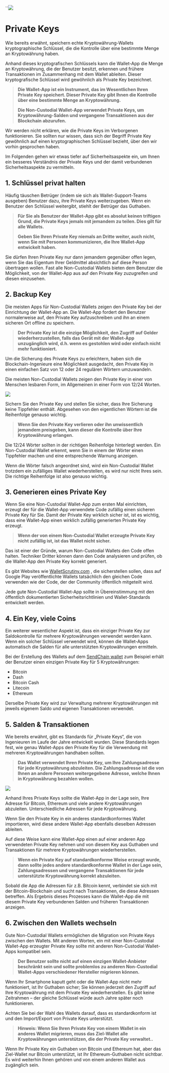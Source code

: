 ``![](../images/03-main-l.png)

# Private Keys

Wie bereits erwähnt, speichern echte Kryptowährung-Wallets kryptographische Schlüssel, die die Kontrolle über eine bestimmte Menge an Kryptowährung haben.

Anhand dieses kryptografischen Schlüssels kann die Wallet-App die Menge an Kryptowährung, die der Benutzer besitzt, erkennen und frühere Transaktionen im Zusammenhang mit dem Wallet ableiten. Dieser kryptografische Schlüssel wird gewöhnlich als Private Key bezeichnet.

> **Die Wallet-App ist ein Instrument, das im Wesentlichen Ihren Private Key speichert. Dieser Private Key gibt Ihnen die Kontrolle über eine bestimmte Menge an Kryptowährung.**
>
> **Die Non-Custodial Wallet-App verwendet Private Keys, um Kryptowährung-Salden und vergangene Transaktionen aus der Blockchain abzurufen.**

Wir werden nicht erklären, wie die Private Keys im Verborgenen funktionieren. Sie sollten nur wissen, dass sich der Begriff Private Key gewöhnlich auf einen kryptographischen Schlüssel bezieht, über den wir vorhin gesprochen haben.

Im Folgenden gehen wir etwas tiefer auf Sicherheitsaspekte ein, um Ihnen ein besseres Verständnis der Private Keys und der damit verbundenen Sicherheitsaspekte zu vermitteln.

## 1. Schlüssel privat halten

Häufig täuschen Betrüger (indem sie sich als Wallet-Support-Teams ausgeben) Benutzer dazu, ihre Private Keys weiterzugeben. Wenn ein Benutzer den Schlüssel weitergibt, stiehlt der Betrüger das Guthaben.

> **Für Sie als Benutzer der Wallet-App gibt es absolut keinen triftigen Grund, die Private Keys jemals mit jemandem zu teilen. Dies gilt für alle Wallets.**
>
> **Geben Sie Ihren Private Key niemals an Dritte weiter, auch nicht, wenn Sie mit Personen kommunizieren, die Ihre Wallet-App entwickelt haben.**

Sie dürfen Ihren Private Key nur dann jemandem gegenüber offen legen, wenn Sie das Eigentum Ihrer Geldmittel absichtlich auf diese Person übertragen wollen. Fast alle Non-Custodial Wallets bieten dem Benutzer die Möglichkeit, von der Wallet-App aus auf den Private Key zuzugreifen und diesen einzusehen.

## 2. Backup Key

Die meisten Apps für Non-Custodial Wallets zeigen den Private Key bei der Einrichtung der Wallet-App an. Die Wallet-App fordert den Benutzer normalerweise auf, den Private Key aufzuschreiben und ihn an einem sicheren Ort offline zu speichern.
 
> **Der Private Key ist die einzige Möglichkeit, den Zugriff auf Gelder wiederherzustellen, falls das Gerät mit der Wallet-App unzugänglich wird, d.h. wenn es gestohlen wird oder einfach nicht mehr funktioniert.**

Um die Sicherung des Private Keys zu erleichtern, haben sich die Blockchain-Ingenieure eine Möglichkeit ausgedacht, den Private Key in einen einfachen Satz von 12 oder 24 regulären Wörtern umzuwandeln.

Die meisten Non-Custodial Wallets zeigen den Private Key in einer von Menschen lesbaren Form, im Allgemeinen in einer Form von 12/24 Worten.

![](../images/03-02-l.png)

Sichern Sie den Private Key und stellen Sie sicher, dass Ihre Sicherung keine Tippfehler enthält. Abgesehen von den eigentlichen Wörtern ist die Reihenfolge genauso wichtig.

> **Wenn Sie den Private Key verlieren oder ihn unwissentlich jemandem preisgeben, kann dieser die Kontrolle über Ihre Kryptowährung erlangen.**

Die 12/24 Wörter sollten in der richtigen Reihenfolge hinterlegt werden. Ein Non-Custodial Wallet erkennt, wenn Sie in einem der Wörter einen Tippfehler machen und eine entsprechende Warnung anzeigen.

Wenn die Wörter falsch angeordnet sind, wird ein Non-Custodial Wallet trotzdem ein zufälliges Wallet wiederherstellen, es wird nur nicht Ihres sein. Die richtige Reihenfolge ist also genauso wichtig.

## 3. Generieren eines Private Key

Wenn Sie eine Non-Custodial Wallet-App zum ersten Mal einrichten, erzeugt der für die Wallet-App verwendete Code zufällig einen sicheren Private Key für Sie. Damit der Private Key wirklich sicher ist, ist es wichtig, dass eine Wallet-App einen wirklich zufällig generierten Private Key erzeugt.

> **Wenn der von einem Non-Custodial Wallet erzeugte Private Key nicht zufällig ist, ist das Wallet nicht sicher.**

Das ist einer der Gründe, warum Non-Custodial Wallets den Code offen halten. Techniker Dritter können dann den Code analysieren und prüfen, ob die Wallet-App den Private Key korrekt generiert.

Es gibt Websites wie [WalletScrutiny.com](https://walletscrutiny.com) , die sicherstellen sollen, dass auf Google Play veröffentlichte Wallets tatsächlich den gleichen Code verwenden wie der Code, der der Community öffentlich mitgeteilt wird.
   
Jede gute Non-Custodial Wallet-App sollte in Übereinstimmung mit den öffentlich dokumentierten Sicherheitsrichtlinien und Wallet-Standards entwickelt werden.

## 4. Ein Key, viele Coins

Ein weiterer wesentlicher Aspekt ist, dass ein einziger Private Key zur Saldokontrolle für mehrere Kryptowährungen verwendet werden kann. Wenn ein solcher Schlüssel verwendet wird, können die Wallet-Apps automatisch die Salden für alle unterstützten Kryptowährungen ermitteln.

Bei der Erstellung des Wallets auf dem [SendChain wallet](https://sendchain.biz) zum Beispiel erhält der Benutzer einen einzigen Private Key für 5 Kryptowährungen:

- Bitcoin
- Dash
- Bitcoin Cash
- Litecoin
- Ethereum

Derselbe Private Key wird zur Verwaltung mehrerer Kryptowährungen mit jeweils eigenem Saldo und eigenen Transaktionen verwendet.

## 5. Salden & Transaktionen

Wie bereits erwähnt, gibt es Standards für „Private Keys“, die von Ingenieuren im Laufe der Jahre entwickelt wurden. Diese Standards legen fest, wie genau Wallet-Apps den Private Key für die Verwendung mit mehreren Kryptowährungen handhaben sollten.

> **Das Wallet verwendet Ihren Private Key, um Ihre Zahlungsadresse für jede Kryptowährung abzuleiten. Die Zahlungsadresse ist die von Ihnen an andere Personen weitergegebene Adresse, welche Ihnen in Kryptowährung bezahlen wollen.**

![](../images/03-03-l.png)

Anhand Ihres Private Keys sollte die Wallet-App in der Lage sein, Ihre Adresse für Bitcoin, Ethereum und viele andere Kryptowährungen abzuleiten. Unterschiedliche Adressen für jede Kryptowährung.

Wenn Sie den Private Key in ein anderes standardkonformes Wallet importieren, wird diese andere Wallet-App ebenfalls dieselben Adressen ableiten.

Auf diese Weise kann eine Wallet-App einen auf einer anderen App verwendeten Private Key nehmen und von diesem Key aus Guthaben und Transaktionen für mehrere Kryptowährungen wiederherstellen.

> **Wenn ein Private Key auf standardkonforme Weise erzeugt wurde, dann sollte jedes andere standardkonforme Wallet in der Lage sein, Zahlungsadressen und vergangene Transaktionen für jede unterstützte Kryptowährung korrekt abzuleiten.**

Sobald die App die Adressen für z.B. Bitcoin kennt, verbindet sie sich mit der Bitcoin-Blockchain und sucht nach Transaktionen, die diese Adressen betreffen. Als Ergebnis dieses Prozesses kann die Wallet-App die mit diesem Private Key verbundenen Salden und früheren Transaktionen anzeigen.

## 6. Zwischen den Wallets wechseln

Gute Non-Custodial Wallets ermöglichen die Migration von Private Keys zwischen den Wallets. Mit anderen Worten, ein mit einer Non-Custodial Wallet-App erzeugter Private Key sollte mit anderen Non-Custodial Wallet-Apps kompatibel sein.

> **Der Benutzer sollte nicht auf einen einzigen Wallet-Anbieter beschränkt sein und sollte problemlos zu anderen Non-Custodial Wallet-Apps verschiedener Hersteller migrieren können.** 

Wenn Ihr Smartphone kaputt geht oder die Wallet-App nicht mehr funktioniert, ist Ihr Guthaben sicher; Sie können jederzeit den Zugriff auf Ihre Kryptowährung mit dem Private Key wiederherstellen. Es gibt keine Zeitrahmen – der gleiche Schlüssel würde auch Jahre später noch funktionieren.

Achten Sie bei der Wahl des Wallets darauf, dass es standardkonform ist und den Import/Export von Private Keys unterstützt.

> **Hinweis: Wenn Sie Ihren Private Key von einem Wallet in ein anderes Wallet migrieren, muss das Ziel-Wallet alle Kryptowährungen unterstützen, die der Private Key verwaltet..**

Wenn Ihr Private Key ein Guthaben von Bitcoin und Ethereum hat, aber das Ziel-Wallet nur Bitcoin unterstützt, ist Ihr Ethereum-Guthaben nicht sichtbar. Es wird weiterhin Ihnen gehören und von einem anderen Wallet aus zugänglich sein.
